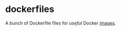 # dockerfiles

A bunch of Dockerfile files for _useful_ Docker [images](https://hub.docker.com/u/etelej/).


